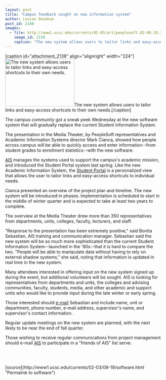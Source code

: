 ```yaml
---
layout: post
title: "Campus feedback sought on new information system"
author: Louise Donahue
post_id: 2140
images:
  - file: http://www1.ucsc.edu/currents/02-03/art/peoplesoft.02-08-19.224.jpg
    image_id: 2139
    caption: "The new system allows users to tailor links and easy-access shortcuts to their own needs."
---
```


[caption id="attachment_2139" align="alignright" width="224"]<a href="http://localhost/mysite/wp-content/uploads/2002/08/peoplesoft.02-08-19.224.jpg"><img class="size-full wp-image-2139" src="http://localhost/mysite/wp-content/uploads/2002/08/peoplesoft.02-08-19.224.jpg" alt="The new system allows users to tailor links and easy-access shortcuts to their own needs." width="224" height="154" /></a>The new system allows users to tailor links and easy-access shortcuts to their own needs.[/caption]
<p>
  The campus community got a sneak peek Wednesday at the new software system that will gradually replace the current Student Information System.
</p>
<p>
  The presentation in the Media Theater, by PeopleSoft representatives and Academic Information Systems director Mark Cianca, showed how people across campus will be able to quickly access and enter information--from student grades to enrollment statistics--with the new software.<br>
</p>
<p>
  <a href="http://ais.ucsc.edu/">AIS</a> manages the systems used to support the campus's academic mission, and introduced the Student Portal system last spring. Like the new Academic Information System, the <a href="http://www.ucsc.edu/currents/01-02/06-10/portal.html">Student Portal</a> is a personalized view that allows the user to tailor links and easy-access shortcuts to individual needs.
</p>
<p>
  Cianca presented an overview of the project plan and timeline. The new system will be introduced in phases. Implementation is scheduled to start in the middle of winter quarter and is expected to take at least two years to complete.<br>
</p>
<p>
  The overview at the Media Theater drew more than 350 representatives from departments, units, colleges, faculty, lecturers, and staff.<br>
</p>
<p>
  "Response to the presentation has been extremely positive," said Bonita Sebastian, AIS training and communication manager. Sebastian said the new system will be so much more sophisticated than the current Student Information System--launched in the '80s--that it is hard to compare the two. "People will be able to manipulate data without having to rely on external shadow systems," she said, noting that information is updated in real time in the new system.
</p>
<p>
  Many attendees interested in offering input on the new system signed up during the event, but additional volunteers will be sought. AIS is looking for representatives from departments and units, the colleges and advising communities, faculty, students, media, and other academic and support units who would like to provide input during the late winter or early spring.
</p>
<p>
  Those interested should <a href="mailto:bonitas@cats.ucsc.edu">e-mail</a> Sebastian and include name, unit or department, phone number, e-mail address, supervisor's name, and supervisor's contact information.<br>
</p>
<p>
  Regular update meetings on the new system are planned, with the next likely to be near the end of fall quarter.<br>
</p>
<p>
  Those wishing to receive regular communications from project management should e-mail <a href="mailto:ais@cats.ucsc.edu">AIS</a> to participate in a "friends of AIS" list serve.
</p>
<p>
  <br>
  <br>

</p>
<p>

</p>
[source](http://www1.ucsc.edu/currents/02-03/08-19/software.html "Permalink to software")
